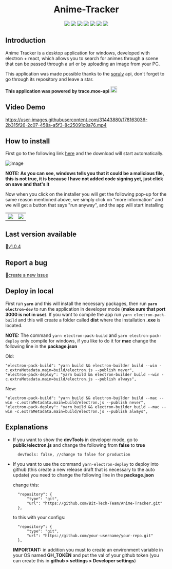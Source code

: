 <h1 align="center">
    Anime-Tracker
</h1>

<p align="center">
 <img src="https://img.shields.io/github/stars/cosmo-frameworks/animetracker?style=social" />
 <img src="https://img.shields.io/github/forks/cosmo-frameworks/animetracker?style=social" />
 <img src="https://img.shields.io/github/v/release/cosmo-frameworks/animetracker" />
 <img src="https://img.shields.io/github/downloads/cosmo-frameworks/animetracker/total?color=blue" />
 <img src="https://img.shields.io/github/issues-closed-raw/cosmo-frameworks/animetracker" />
 <img src="https://img.shields.io/github/issues-raw/cosmo-frameworks/animetracker" />
 <img src="https://img.shields.io/github/issues-pr-closed-raw/cosmo-frameworks/animetracker" />
</p>

## Introduction

<p>
Anime Tracker is a desktop application for windows, developed with electron + react, which allows you to search for animes through
a scene that can be passed through a url or by uploading an image from your PC.

This application was made possible thanks to the [soruly](https://github.com/soruly) api, don't forget to go through its repository and leave a star.

**This application was powered by trace.moe-api** <a href="https://github.com/soruly/trace.moe-api"><img width="20px" height="20px" src="https://www.seekpng.com/png/detail/101-1017465_github-github-icon-png-grey.png" /></a>
</p>

## Video Demo

<https://user-images.githubusercontent.com/31443880/178163036-2b315f26-2c07-458a-a5f3-8c25091c8a76.mp4>

## How to install

First go to the following link [here](https://github.com/Bit-Tech-Team/Anime-Tracker/releases/download/v1.0.4/AnimeTracker-Setup-1.0.4.exe) 
and the download will start automatically.

![image](https://user-images.githubusercontent.com/31443880/187171283-9d1e0bb1-67bd-448b-9d9d-b83a0ce8c356.png)

**NOTE: As you can see, windows tells you that it could be a malicious file, this is not true, it is because I have not added code signing yet, just click on save and that's it**

Now when you click on the installer you will get the following pop-up for the same reason mentioned above, we simply click on "more information" and we will get a button that says "run anyway", and the app will start installing

<table>
    <tr>
        <td>
            <img src="https://user-images.githubusercontent.com/31443880/187172346-8f5f0579-5463-4222-a1ee-e0118c541367.png" />
        </td>        
        <td>
            <img src="https://user-images.githubusercontent.com/31443880/187172607-04a4f859-99e9-48d8-bc9f-dd933ce82c1d.png" />
        </td>
    </tr>
</table>


## Last version available

🚀[v1.0.4](https://github.com/Bit-Tech-Team/Anime-Tracker/releases/download/v1.0.4/AnimeTracker-Setup-1.0.4.exe)

## Report a bug

🐛[create a new issue](https://github.com/Bit-Tech-Team/Anime-Tracker/issues/new)

## Deploy in local

First run **``yarn``** and this will install the necessary packages, then run **``yarn electron-dev``** to run the application in developer mode (**make sure that port 3000 is not in use**). If you want to compile the app run ``yarn electron-pack-build`` and this will create a folder called **dist** where the installation **.exe** is located.

**NOTE:** The command ``yarn electron-pack-build`` and ``yarn electron-pack-deploy`` only compile for windows, if you like to do it for **mac** change the following line in the **package.json**

Old:

    "electron-pack-build": "yarn build && electron-builder build --win -c.extraMetadata.main=build/electron.js --publish never",
    "electron-pack-deploy": "yarn build && electron-builder build --win -c.extraMetadata.main=build/electron.js --publish always",

New:

    "electron-pack-build": "yarn build && electron-builder build --mac --win -c.extraMetadata.main=build/electron.js --publish never",
    "electron-pack-deploy": "yarn build && electron-builder build --mac --win -c.extraMetadata.main=build/electron.js --publish always",

## Explanations

- If you want to show the **devTools** in developer mode, go to **public/electron.js** and change the following from **false** to **true**

        devTools: false, //change to false for production

- If you want to use the command ``yarn-electron-deploy`` to deploy into github (this create a new release draft that is necessary to the auto update) you need to change the following line in the **package.json**

    change this:

        "repository": {
            "type": "git",
            "url": "https://github.com/Bit-Tech-Team/Anime-Tracker.git"
        },

    to this with your configs:

        "repository": {
            "type": "git",
            "url": "https://github.com/your-username/your-repo.git"
        },

    **IMPORTANT:** in addition you must to create an environment variable in your OS named **GH_TOKEN** and put the val of your github token (you can create this in **github > settings > Developer settings**)

